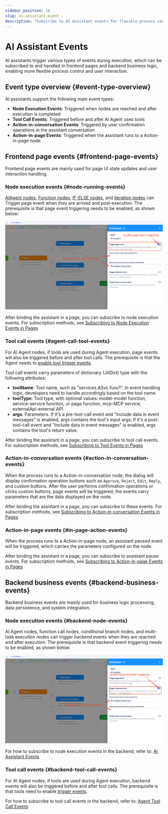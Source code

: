 ```yaml
---
sidebar_position: 10
slug: ai-assistant-event
description: "Subscribe to AI Assistant events for flexible process control. Handle node execution, tool calls, and user interaction events."
---
```


# AI Assistant Events

AI assistants trigger various types of events during execution, which can be subscribed to and handled in frontend pages and backend business logic, enabling more flexible process control and user interaction.

## Event type overview {#event-type-overview}
AI assistants support the following main event types:
- **Node Execution Events**: Triggered when nodes are reached and after execution is completed
- **Tool Call Events**: Triggered before and after AI Agent uses tools
- **Action-in-conversation Events**: Triggered by user confirmation operations in the assistant conversation
- **Action-in-page Events**: Triggered when the assistant runs to a Action-in-page node

## Frontend page events {#frontend-page-events}
Frontend page events are mainly used for page UI state updates and user interaction handling. 

### Node execution events {#node-running-events}
[AIAgent nodes](./process-orchestration-node-configuration#ai-agent), [Function nodes](./process-orchestration-node-configuration#function), [IF-ELSE nodes](./process-orchestration-node-configuration#if-else), and [Iteration nodes](./process-orchestration-node-configuration#iteration) can Trigger page event when they are arrived and post-execution. The prerequisite is that page event triggering needs to be enabled, as shown below:

![AI助理-工作区事件-配置](./img/assistant/assistant-workspace-event.png)

After binding the assistant in a page, you can subscribe to node execution events. For subscription methods, see [Subscribing to Node Execution Events in Pages](../using-ai-in-portals-and-pages/using-ai-assistants-in-component-pages#subscribe-node-running-events)


### Tool call events {#agent-call-tool-events}
For AI Agent nodes, if tools are used during Agent execution, page events will also be triggered before and after tool calls. The prerequisite is that the Agent needs to [enable tool trigger events](../ai-agent/agent-tools#tool-function-call-pre-post-event-triggering).

Tool call events carry parameters of dictionary (JitDict) type with the following attributes:
- **toolName**: Tool name, such as "services.ASvc.func1". In event handling logic, developers need to handle accordingly based on the tool name.
- **toolType**: Tool type, with optional values: model-model function, service-service function, ui-page function, mcp-MCP service, externalApi-external API
- **args**: Parameters. If it's a pre-tool-call event and "Include data in event messages" is enabled, args contains the tool's input args; if it's a post-tool-call event and "Include data in event messages" is enabled, args contains the tool's return value.

After binding the assistant in a page, you can subscribe to tool call events. For subscription methods, see [Subscribing to Tool Events in Pages](../using-ai-in-portals-and-pages/using-ai-assistants-in-component-pages#subscribe-call-tool-events)


### Action-in-conversation events {#action-in-conversation-events} 
When the process runs to a Action-in-conversation node, the dialog will display confirmation operation buttons such as `Approve`, `Reject`, `Edit`, `Reply`, and custom buttons.
After the user performs confirmation operations or clicks custom buttons, page events will be triggered; the events carry parameters that are the data displayed on the node.

After binding the assistant in a page, you can subscribe to these events. For subscription methods, see [Subscribing to Action-in-conversation  Events in Pages](../using-ai-in-portals-and-pages/using-ai-assistants-in-component-pages#subscribe-action-in-conversation-events)


### Action-in-page events {#in-page-action-events} 
When the process runs to a Action-in-page node, an assistant paused event will be triggered, which carries the parameters configured on the node.

After binding the assistant in a page, you can subscribe to assistant pause events. For subscription methods, see [Subscribing to Action-in-page Events in Pages](../using-ai-in-portals-and-pages/using-ai-assistants-in-component-pages#subscribe-action-in-page-events)


## Backend business events {#backend-business-events}
Backend business events are mainly used for business logic processing, data persistence, and system integration.

### Node execution events {#backend-node-events}
AI Agent nodes, function call nodes, conditional branch nodes, and multi-task execution nodes can trigger backend events when they are reached and after execution. The prerequisite is that backend event triggering needs to be enabled, as shown below:

![AI助理-后端事件-配置](./img/assistant/assistant-backend-event.png)

For how to subscribe to node execution events in the backend, refer to: [AI Assistant Events](../business-logic-development/event-handling#ai-assistant-events)

### Tool call events {#backend-tool-call-events}
For AI Agent nodes, if tools are used during Agent execution, backend events will also be triggered before and after tool calls. The prerequisite is that tools need to enable [trigger events](../ai-agent/agent-tools#tool-function-call-pre-post-event-triggering).

For how to subscribe to tool call events in the backend, refer to: [Agent Tool Call Events](../business-logic-development/event-handling#agent-tool-call-events)
